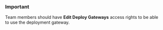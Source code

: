 <!-- usedin: [ _legacy_docker/deployment] - post: -->


### Important

Team members should have **Edit Deploy Gateways** access rights to be able to use the deployment gateway.




